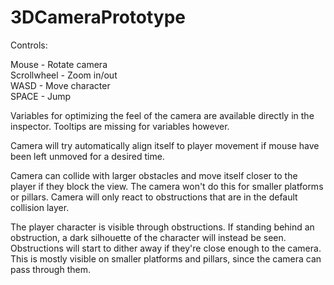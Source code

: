 # 3DCameraPrototype

Controls:

Mouse - Rotate camera  
Scrollwheel - Zoom in/out  
WASD - Move character  
SPACE - Jump  

Variables for optimizing the feel of the camera are available directly in the inspector. Tooltips are missing for variables however.

Camera will try automatically align itself to player movement if mouse have been left unmoved for a desired time.

Camera can collide with larger obstacles and move itself closer to the player if they block the view. The camera won't do this for smaller platforms or pillars. Camera will only react to obstructions that are in the default collision layer.

The player character is visible through obstructions. If standing behind an obstruction, a dark silhouette of the character will instead be seen.
Obstructions will start to dither away if they're close enough to the camera. This is mostly visible on smaller platforms and pillars, since the camera can pass through them.
